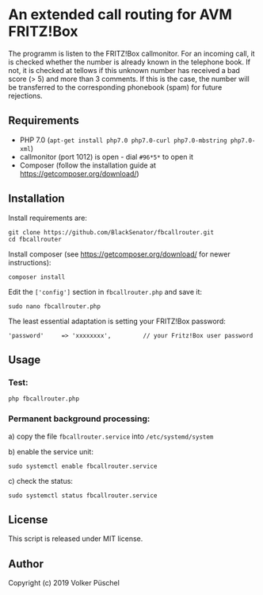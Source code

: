# An extended call routing for AVM FRITZ!Box

The programm is listen to the FRITZ!Box callmonitor.
For an incoming call, it is checked whether the number is already known in the telephone book.
If not, it is checked at tellows if this unknown number has received a bad score (> 5) and more than 3 comments.
If this is the case, the number will be transferred to the corresponding phonebook  (spam) for future rejections.

## Requirements

  * PHP 7.0 (`apt-get install php7.0 php7.0-curl php7.0-mbstring php7.0-xml`)
  * callmonitor (port 1012) is open - dial `#96*5*` to open it
  * Composer (follow the installation guide at https://getcomposer.org/download/)

## Installation

Install requirements are:

    git clone https://github.com/BlackSenator/fbcallrouter.git
    cd fbcallrouter

Install composer (see https://getcomposer.org/download/ for newer instructions):

    composer install

Edit the `['config']` section in `fbcallrouter.php` and save it:

    sudo nano fbcallrouter.php

The least essential adaptation is setting your FRITZ!Box password:

    'password'     => 'xxxxxxxx',         // your Fritz!Box user password

## Usage

### Test:

    php fbcallrouter.php

### Permanent background processing:

a) copy the file `fbcallrouter.service` into `/etc/systemd/system`

b) enable the service unit:

    sudo systemctl enable fbcallrouter.service

c) check the status:

    sudo systemctl status fbcallrouter.service

## License
This script is released under MIT license.

## Author
Copyright (c) 2019 Volker Püschel